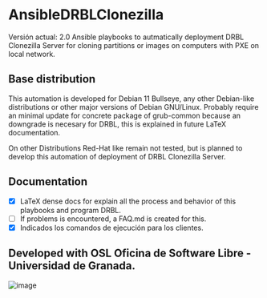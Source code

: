 # AnsibleDRBLClonezilla
Versión actual: 2.0
Ansible playbooks to autmatically deployment DRBL Clonezilla Server for cloning partitions or images on computers with PXE on local network.

## Base distribution

This automation is developed for Debian 11 Bullseye, any other Debian-like distributions or other major versions of Debian GNU/Linux. Probably require an minimal update for concrete package of grub-common because an downgrade is necesary for DRBL, this is explained in future LaTeX documentation.

On other Distributions Red-Hat like remain not tested, but is planned to develop this automation of deployment of DRBL Clonezilla Server.

## Documentation
- [x] LaTeX dense docs for explain all the process and behavior of this playbooks and program DRBL.
- [ ] If problems is encountered, a FAQ.md is created for this.
- [x] Indicados los comandos de ejecución para los clientes.
## Developed with OSL Oficina de Software Libre - Universidad de Granada.
![image](https://user-images.githubusercontent.com/64685260/207891712-a14d976a-70b5-4a8c-a610-ee02ed9c1204.png)
